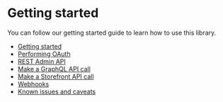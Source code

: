 <!-- Make sure this file is in sync with the Getting started section in README -->

# Getting started

You can follow our getting started guide to learn how to use this library.

- [Getting started](getting_started.md)
- [Performing OAuth](usage/oauth.md)
- [REST Admin API](usage/rest.md)
- [Make a GraphQL API call](usage/graphql.md)
- [Make a Storefront API call](usage/graphql_storefront.md)
- [Webhooks](usage/webhooks.md)
- [Known issues and caveats](issues.md)
